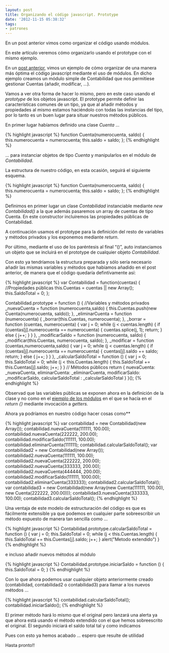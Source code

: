 ```yaml
---
layout: post
title: Organizando el código javascript. Prototype
date: '2012-11-15 05:38:32'
tags:
- patrones
---
```



En un post anterior vimos como organizar el código usando módulos.

En este artículo veremos cómo organizarlo usando el prototype con el mismo ejemplo.

En un [post anterior](http://www.yagoperez.com/Post/GetPostByCode/organizando_el_codigo_javascript_modulos), vimos un ejemplo de cómo organizar de una manera más óptima el código javascript mediante el uso de módulos. En dicho ejemplo creamos un módulo simple de Contabilidad que nos permitiese gestionar Cuentas (añadir, modificar, …).

Vamos a ver otra forma de hacer lo mismo, pero en este caso usando el *prototype* de los objetos javascript. El prototype permite definir las características comunes de un tipo, ya que al añadir métodos y propiedades al mismo estamos haciéndolo con todas las instancias del tipo, por lo tanto es un buen lugar para situar nuestros métodos públicos.

En primer lugar habíamos definido una clase *Cuenta* …

{% highlight javascript %}
function Cuenta(numerocuenta, saldo) {
    this.numerocuenta = numerocuenta;
    this.saldo = saldo;
};
{% endhighlight %}

… para instanciar objetos de tipo *Cuenta* y manipularlos en el módulo de *Contabilidad*.

La estructura de nuestro código, en esta ocasión, seguirá el siguiente esquema.

{% highlight javascript %}
function Cuenta(numerocuenta, saldo) {
    this.numerocuenta = numerocuenta;
    this.saldo = saldo;
};
{% endhighlight %}

Definimos en primer lugar un clase *Contabilidad* instanciable mediante *new Contabilidad()* a la que además pasaremos un array de cuentas de tipo Cuenta. En este constructor incluiremos las propiedades públicas de Contabilidad.

A continuación usamos el prototype para la definición del resto de variables y métodos privados y los exponemos mediante *return*.

Por último, mediante el uso de los paréntesis al final “()”, auto instanciamos un objeto que se incluirá en el prototype de cualquier objeto *Contabilidad*.

Con esto ya tendríamos la estructura preparada y sólo sería necesario añadir las mismas variables y métodos que habíamos añadido en el post anterior, de manera que el código quedaría defintívamente así:

{% highlight javascript %}
var Contabilidad = function(cuentas) {
    //Propiedades públicas
    this.Cuentas = cuentas || new Array();
    this.SaldoTotal = 0;
};

Contabilidad.prototype = function () {
    //Variables y métodos privados
    _nuevaCuenta = function (numerocuenta,saldo) {
        this.Cuentas.push(new Cuenta(numerocuenta, saldo));
    },
    _eliminarCuenta = function (numerocuenta) {
        _borrar(this.Cuentas, numerocuenta);
    },
    _borrar = function (cuentas, numerocuenta) {
        var j = 0;
        while (j < cuentas.length) {
            if (cuentas[j].numerocuenta == numerocuenta) {
                cuentas.splice(j, 1);
                return;
            } else { j++; }
        }
    },
    _modificarSaldo = function (numerocuenta, saldo) {
        _modificar(this.Cuentas, numerocuenta, saldo);
    },
    _modificar = function (cuentas,numerocuenta,saldo) {
        var j = 0;
        while (j < cuentas.length) {
            if (cuentas[j].numerocuenta == numerocuenta) {
                cuentas[j].saldo += saldo;
                return;
            } else { j++; }
        }
    },
    _calcularSaldoTotal = function () {
        var j = 0;
        this.SaldoTotal = 0;
        while (j < this.Cuentas.length) {
            this.SaldoTotal += this.Cuentas[j].saldo;
            j++;
        }
    }
    // Métodos públicos
    return {
        nuevaCuenta: _nuevaCuenta,
        eliminarCuenta: _eliminarCuenta,
        modificarSaldo: _modificarSaldo,
        calcularSaldoTotal : _calcularSaldoTotal
    }
}();
{% endhighlight %}

Observad que las variables públicas se exponen ahora en la definición de la clase y no como en el [ejemplo de los módulos](http://www.yagoperez.com/Post/GetPostByCode/organizando_el_codigo_javascript_modulos) en el que se hacía en el *return {}* mediante invocación a *getters.*

Ahora ya podríamos en nuestro código hacer cosas como**

{% highlight javascript %}
var contabilidad = new Contabilidad(new Array()); contabilidad.nuevaCuenta(111111, 100.00); contabilidad.nuevaCuenta(222222, 200.00); contabilidad.modificarSaldo(111111, 100.00); contabilidad.eliminarCuenta(111111); contabilidad.calcularSaldoTotal(); var contabilidad2 = new Contabilidad(new Array()); contabilidad2.nuevaCuenta(111111, 100.00); contabilidad2.nuevaCuenta(222222, 200.00); contabilidad2.nuevaCuenta(333333, 200.00); contabilidad2.nuevaCuenta(444444, 200.00); contabilidad2.modificarSaldo(111111, 1000.00); contabilidad2.eliminarCuenta(333333); contabilidad2.calcularSaldoTotal(); var contabilidad3 = new Contabilidad(new Array(new Cuenta(111111, 100.00), new Cuenta(222222, 200.00))); contabilidad3.nuevaCuenta(333333, 100.00); contabilidad3.calcularSaldoTotal();
{% endhighlight %}

Una ventaja de este modelo de estructuración del código es que es fácilmente extensible ya que podemos en cualquier parte sobreescribir un método expuesto de manera tan sencilla como ...

{% highlight javascript %}
Contabilidad.prototype.calcularSaldoTotal = function () {
    var j = 0;
    this.SaldoTotal = 0;
    while (j <  this.Cuentas.length) {
        this.SaldoTotal += this.Cuentas[j].saldo;
        j++;
    }
    alert("Metodo extendido")
}
{% endhighlight %}

e incluso añadir nuevos métodos al módulo

{% highlight javascript %}
Contabilidad.prototype.iniciarSaldo = function () {    
    this.SaldoTotal = 0;
}
{% endhighlight %}

Con lo que ahora podemos usar cualquier objeto anteriormente creado (contabilidad, contabilidad2 o contabilidad3) para llamar a los nuevos métodos ...

{% highlight javascript %}
contabilidad.calcularSaldoTotal(); contabilidad.iniciarSaldo();
{% endhighlight %}

El primer método hará lo mismo que el original pero lanzará una alerta ya que ahora está usando el método extendido con el que hemos sobreescrito el original. El segundo iniciará el saldo total tal y como indicamos

Pues con esto ya hemos acabado ... espero que resulte de utilidad

Hasta pronto!!


